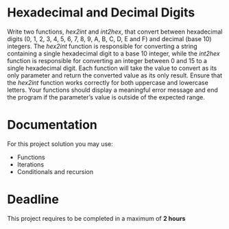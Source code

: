 # Hexadecimal and Decimal Digits

Write two functions, *hex2int* and *int2hex*, that convert between hexadecimal digits (0, 1, 2, 3, 4, 5, 6, 7, 8, 9, A, B, C, D, E and F) and decimal (base 10) integers. The *hex2int* function is responsible for converting a string containing a single hexadecimal digit to a base 10 integer, while the *int2hex* function is responsible for converting an integer between 0 and 15 to a single hexadecimal digit. Each function will take the value to convert as its only parameter and return the converted value as its only result. Ensure that the *hex2int* function works correctly for both uppercase and lowercase letters. Your functions should display a meaningful error message and end the program if the parameter’s value is outside of the expected range.

# Documentation

For this project solution you may use:

- Functions
- Iterations
- Conditionals and recursion

# Deadline

This project requires to be completed in a maximum of **2 hours**

